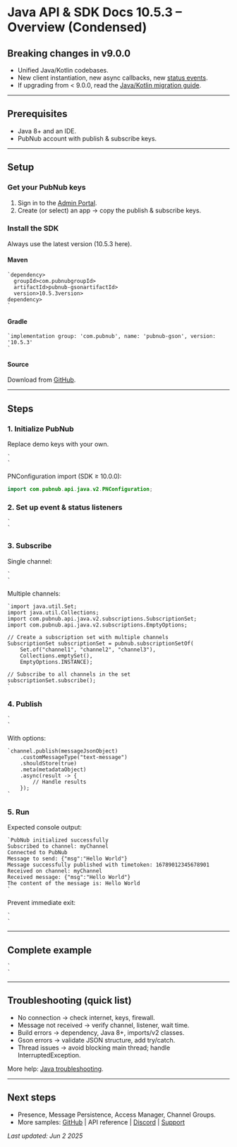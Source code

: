 # Java API & SDK Docs 10.5.3 – Overview (Condensed)

## Breaking changes in v9.0.0
* Unified Java/Kotlin codebases.  
* New client instantiation, new async callbacks, new [status events](/docs/sdks/java/status-events).  
* If upgrading from < 9.0.0, read the [Java/Kotlin migration guide](/docs/general/resources/migration-guides/java-kotlin-sdk-migration-guide).

---

## Prerequisites
* Java 8+ and an IDE.  
* PubNub account with publish & subscribe keys.

---

## Setup

### Get your PubNub keys
1. Sign in to the [Admin Portal](https://admin.pubnub.com).  
2. Create (or select) an app → copy the publish & subscribe keys.

### Install the SDK  
Always use the latest version (10.5.3 here).

#### Maven  
```
`dependency>  
  groupId>com.pubnubgroupId>  
  artifactId>pubnub-gsonartifactId>  
  version>10.5.3version>  
dependency>  
`
```

#### Gradle  
```
`implementation group: 'com.pubnub', name: 'pubnub-gson', version: '10.5.3'  
`
```

#### Source  
Download from [GitHub](https://github.com/pubnub/kotlin).

---

## Steps

### 1. Initialize PubNub  
Replace demo keys with your own.
```
`  
`
```
PNConfiguration import (SDK ≥ 10.0.0):  
```java
import com.pubnub.api.java.v2.PNConfiguration;
```

### 2. Set up event & status listeners
```
`  
`
```

### 3. Subscribe  
Single channel:
```
`  
`
```
Multiple channels:
```
`import java.util.Set;  
import java.util.Collections;  
import com.pubnub.api.java.v2.subscriptions.SubscriptionSet;  
import com.pubnub.api.java.v2.subscriptions.EmptyOptions;  
  
// Create a subscription set with multiple channels  
SubscriptionSet subscriptionSet = pubnub.subscriptionSetOf(  
    Set.of("channel1", "channel2", "channel3"),   
    Collections.emptySet(),   
    EmptyOptions.INSTANCE);  
  
// Subscribe to all channels in the set  
subscriptionSet.subscribe();  
`
```

### 4. Publish
```
`  
`
```
With options:
```
`channel.publish(messageJsonObject)  
    .customMessageType("text-message")  
    .shouldStore(true)  
    .meta(metadataObject)  
    .async(result -> {  
        // Handle results  
    });  
`
```

### 5. Run
Expected console output:
```
`PubNub initialized successfully  
Subscribed to channel: myChannel  
Connected to PubNub  
Message to send: {"msg":"Hello World"}  
Message successfully published with timetoken: 16789012345678901  
Received on channel: myChannel  
Received message: {"msg":"Hello World"}  
The content of the message is: Hello World  
`
```
Prevent immediate exit:
```
`  
`
```

---

## Complete example
```
`  
`
```

---

## Troubleshooting (quick list)
* No connection → check internet, keys, firewall.  
* Message not received → verify channel, listener, wait time.  
* Build errors → dependency, Java 8+, imports/v2 classes.  
* Gson errors → validate JSON structure, add try/catch.  
* Thread issues → avoid blocking main thread; handle InterruptedException.

More help: [Java troubleshooting](/docs/sdks/java/troubleshooting).

---

## Next steps
* Presence, Message Persistence, Access Manager, Channel Groups.  
* More samples: [GitHub](https://github.com/pubnub/kotlin) | API reference | [Discord](https://discord.gg/pubnub) | [Support](https://support.pubnub.com/)

_Last updated: Jun 2 2025_